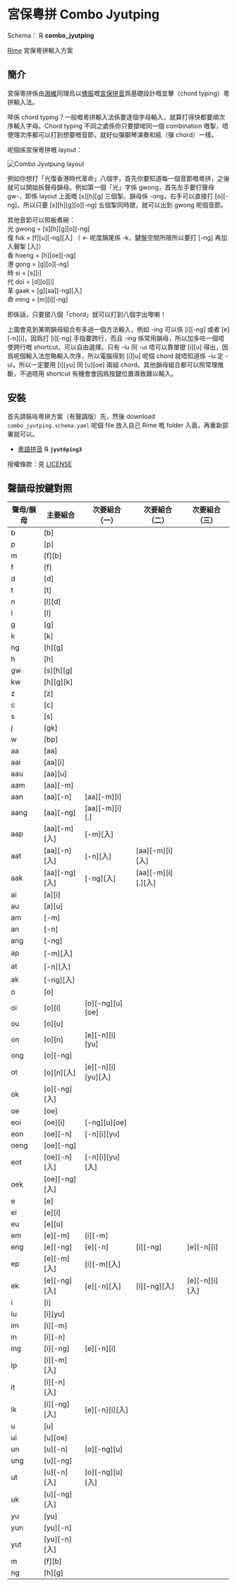 # 宮保粵拼 Combo Jyutping

Schema： ℞ **combo_jyutping**

[Rime](https://rime.im) 宮保粵拼輸入方案

## 簡介

宮保粵拼係由[淵維](https://github.com/vatnid)同理烏以[佛振](https://github.com/lotem)嘅[宮保拼音](https://github.com/rime/home/wiki/ComboPinyin)爲基礎設計嘅並擊（chord typing）粵拼輸入法。

咩係 chord typing？一般嘅粵拼輸入法係要逐個字母輸入，就算打得快都要順次序輸入字母。Chord typing 不同之處係你只要撳啱同一個 combination 嘅掣，唔使理次序都可以打到想要嘅音節，就好似彈鋼琴演奏和絃（彈 chord）一樣。

呢個係宮保粵拼嘅 layout：

![Combo Jyutpung layout](https://github.com/vatnid/combo_jyutping/blob/master/layout.png "宮保粵拼 layout")

例如你想打「光復香港時代革命」八個字，首先你要知道每一個音節嘅粵拼，之後就可以開始拆聲母韻母。例如第一個「光」字係 gwong，首先左手要打聲母 gw-，即係 layout 上面嘅 [s][h][g] 三個掣。韻母係 -ong，右手可以直接打 [o][-ng]。所以只要 [s][h][g][o][-ng] 五個掣同時撳，就可以出到 gwong 呢個音節。

其他音節可以照板煮碗：  
光 gwong = [s][h][g][o][-ng]  
復 fuk = [f][u][-ng][入] （ ← 呢度韻尾係 -k，鍵盤空間所限所以要打 [-ng] 再加入聲掣 [入]）  
香 hoeng = [h][oe][-ng]  
港 gong = [g][o][-ng]  
時 si = [s][i]  
代 doi = [d][o][i]  
革 gaak = [g][aa][-ng][入]  
命 ming = [m][i][-ng]  

即係話，只要撳八個「chord」就可以打到八個字出嚟喇！

上圖會見到某啲韻母組合有多過一個方法輸入，例如 -ing 可以係 [i][-ng] 或者 [e][-n][i]，因爲打 [i][-ng] 手指要跨行，而且 -ing 係常用韻母，所以加多咗一個唔使跨行嘅 shortcut，可以自由選擇。只有 -iu 同 -ui 唔可以靠單撳 [i][u] 得出，因爲呢個輸入法忽略輸入次序，所以電腦得到 [i][u] 呢個 chord 就唔知道係 -iu 定 -ui，所以一定要用 [i][yu] 同 [u][oe] 兩組 chord。其他韻母組合都可以照常理推斷，不過唔用 shortcut 有機會會因爲按鍵位置導致難以輸入。

## 安裝

首先請裝咗粵拼方案（有聲調版）先，然後 download `combo_jyutping.schema.yaml` 呢個 file 放入自己 Rime 嘅 folder 入面，再重新部署就可以。

  - [粵語拼音](https://github.com/rime/rime-cantonese) ℞ **`jyut6ping3`**

授權條款：見 [LICENSE](LICENSE)

## 聲韻母按鍵對照

|聲母/韻母|主要組合|次要組合（一）|次要組合（二）|次要組合（三）|
|--------|------|------------|-----------|------------|
|b|[b]||||
|p|[p]||||
|m|[f][b]||||
|f|[f]||||
|d|[d]||||
|t|[t]||||
|n|[l][d]||||
|l|[l]||||
|g|[g]||||
|k|[k]||||
|ng|[h][g]||||
|h|[h]||||
|gw|[s][h][g]||||
|kw|[h][g][k]||||
|z|[z]||||
|c|[c]||||
|s|[s]||||
|j|[gk]||||
|w|[bp]||||
|aa|[aa]||||
|aai|[aa][i]||||
|aau|[aa][u]||||
|aam|[aa][-m]||||
|aan|[aa][-n]|[aa][-m][i]|||
|aang|[aa][-ng]|[aa][-m][i][.]|||
|aap|[aa][-m][入]|[-m][入]|||
|aat|[aa][-n][入]|[-n][入]|[aa][-m][i][入]||
|aak|[aa][-ng][入]|[-ng][入]|[aa][-m][i][.][入]||
|ai|[a][i]||||
|au|[a][u]||||
|am|[-m]||||
|an|[-n]||||
|ang|[-ng]||||
|ap|[-m][入]||||
|at|[-n][入]||||
|ak|[-ng][入]||||
|o|[o]||||
|oi|[o][i]|[o][-ng][u][oe]|||
|ou|[o][u]||||
|on|[o][n]|[e][-n][i][yu]|||
|ong|[o][-ng]||||
|ot|[o][n][入]|[e][-n][i][yu][入]|||
|ok|[o][-ng][入]||||
|oe|[oe]||||
|eoi|[oe][i]|[-ng][u][oe]|||
|eon|[oe][-n]|[-n][i][yu]|||
|oeng|[oe][-ng]||||
|eot|[oe][-n][入]|[-n][i][yu][入]|||
|oek|[oe][-ng][入]||||
|e|[e]||||
|ei|[e][i]||||
|eu|[e][u]||||
|em|[e][-m]|[i][-m]|||
|eng|[e][-ng]|[e][-n]|[i][-ng]|[e][-n][i]|
|ep|[e][-m][入]|[i][-m][入]|||
|ek|[e][-ng][入]|[e][-n][入]|[i][-ng][入]|[e][-n][i][入]|
|i|[i]||||
|iu|[i][yu]||||
|im|[i][-m]||||
|in|[i][-n]||||
|ing|[i][-ng]|[e][-n][i]|||
|ip|[i][-m][入]||||
|it|[i][-n][入]||||
|ik|[i][-ng][入]|[e][-n][i][入]|||
|u|[u]||||
|ui|[u][oe]||||
|un|[u][-n]|[o][-ng][u]|||
|ung|[u][-ng]||||
|ut|[u][-n][入]|[o][-ng][u][入]|||
|uk|[u][-ng][入]||||
|yu|[yu]||||
|yun|[yu][-n]||||
|yut|[yu][-n][入]||||
|m|[f][b]||||
|ng|[h][g]||||
